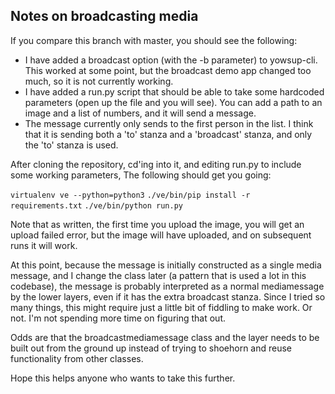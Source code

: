 ## Notes on broadcasting media

If you compare this branch with master, you should see the following:

 * I have added a broadcast option (with the -b parameter) to yowsup-cli. This worked at some point, but the broadcast demo app changed too much, so it is not currently working.
 * I have added a run.py script that should be able to take some hardcoded parameters (open up the file and you will see). You can add a path to an image and a list of numbers, and it will send a message.
 * The message currently only sends to the first person in the list. I think that it is sending both a 'to' stanza and a 'broadcast' stanza, and only the 'to' stanza is used.

After cloning the repository, cd'ing into it, and editing run.py to include some working parameters, The following should get you going:

`virtualenv ve --python=python3`
`./ve/bin/pip install -r requirements.txt`
`./ve/bin/python run.py`

Note that as written, the first time you upload the image, you will get an upload failed error, but the image will have uploaded, and on subsequent runs it will work.

At this point, because the message is initially constructed as a single media message, and I change the class later (a pattern that is used a lot in this codebase), the message is probably interpreted as a normal mediamessage by the lower layers, even if it has the extra broadcast stanza. Since I tried so many things, this might require just a little bit of fiddling to make work. Or not. I'm not spending more time on figuring that out.

Odds are that the broadcastmediamessage class and the layer needs to be built out from the ground up instead of trying to shoehorn and reuse functionality from other classes.

Hope this helps anyone who wants to take this further.
